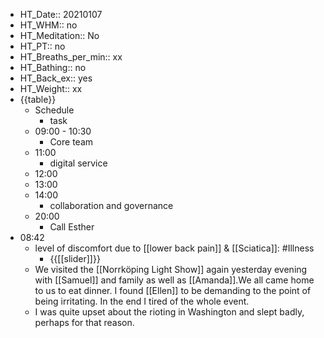 - HT_Date:: 20210107
- HT_WHM:: no 
- HT_Meditation:: No 
- HT_PT:: no
- HT_Breaths_per_min:: xx 
- HT_Bathing:: no 
- HT_Back_ex:: yes
- HT_Weight:: xx
- {{table}} 
    - Schedule 
        - task
    - 09:00 - 10:30
        - Core team
    - 11:00
        - digital service
    - 12:00
    - 13:00
    - 14:00 
        - collaboration and governance
    - 20:00
        - Call Esther
- 08:42
    - level of discomfort due to [[lower back pain]] & [[Sciatica]]: #Illness
        - {{[[slider]]}}
    - We visited the [[Norrköping Light Show]] again yesterday evening with [[Samuel]] and family as well as [[Amanda]].We all came home to us to eat dinner. I found [[Ellen]] to be demanding to the point of being irritating. In the end I tired of the whole event. 
    - I was quite upset about the rioting in Washington and slept badly, perhaps for that reason.

